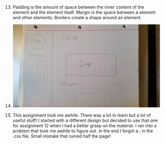 13. Padding is the amount of space between the inner content of the element and the element itself. Margin is the space between a element and other elements. Borders create a shape around an element.

14. ![Sketch](./images/sketch.jpg)

15. This assignment took me awhile. There was a lot to learn but a lot of useful stuff! I started with a different design but decided to use that one for assignment 12 when I had a better grasp on the material. I ran into a problem that took me awhile to figure out. In the end I forgot a ; in the .css file. Small mistake that ruined half the page!
